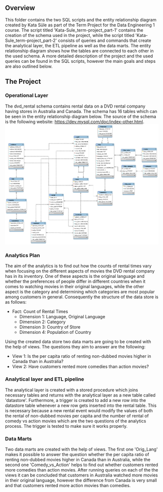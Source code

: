 ## Overview ##
This folder contains the two SQL scripts and the entity relationship diagram created by Kata Süle as part of the Term Project for the Data Engineering 1 course.
The script titled 'Kata-Sule_term-project_part-1' contains the creation of the schema used in the project, while the script titled 'Kata-Sule_term-project_part-2' consists of queries and commands that create the analytical layer, the ETL pipeline as well as the data marts. The entity relationship diagram shows how the tables are connected to each other in the used schema.
A more detailed description of the project and the used queries can be found in the SQL scripts, however the main goals and steps are also outlined below.

## The Project ##

### Operational Layer ###
The dvd_rental schema contains rental data on a DVD rental company having stores in Australia and Canada. The schema has 16 tables which can be seen in the entity relationship diagram below.
The source of the schema is the following website: <https://dev.mysql.com/doc/index-other.html>.
![alt text](https://github.com/sulekata/Data_Engineering_1/blob/master/Term_Project/er_diagram.png)

### Analytics Plan ###
The aim of the analytics is to find out how the counts of rental times vary when focusing on the different aspects of movies the DVD rental company has in its inventory. One of these aspects is the original language and whether the preferences of people differ in different countries when it comes to watching movies in their original languages, while the other aspect is the category and determining which categories are most popular among customers in general. Consequently the structure of the data store is as follows:
* Fact: Count of Rental Times
	* Dimension 1: Language, Original Language
	* Dimension 2: Category
	* Dimension 3: Country of Store
	* Dimension 4: Population of Country

Using the created data store two data marts are going to be created with the help of views. The questions they aim to answer are the following: 
* View 1:
	Is the per capita ratio of renting non-dubbed movies higher in Canada than in Australia?
* View 2:
	Have customers rented more comedies than action movies?

### Analytical layer and ETL pipeline ###
The analytical layer is created with a stored procedure which joins necessary tables and returns with the analytical layer as a new table called 'datastore'. Furthermore, a trigger is created to add a new row into the datastore table whenever a new row gets inserted into the rental table. This is necessary because a new rental event would modify the values of both the rental of non-dubbed movies per capita and the number of rental of comedy vs action movies which are the two questions of the analytics process. The trigger is tested to make sure it works properly.

### Data Marts ###
Two data marts are created with the help of views. The first one 'Orig_Lang' makes it possible to answer the question whether the per capita ratio of renting non-dubbed movies higher in Canada than in Australia, while the second one 'Comedy_vs_Action' helps to find out whether customers rented more comedies than action movies.
After running queries on each of the the views it can be concluded that customers in Australia watched more movies in their original language, however the difference from Canada is very small and that customers rented more action movies than comedies.
